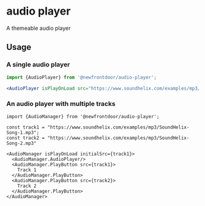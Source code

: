 # audio player

A themeable audio player

## Usage

### A single audio player

```jsx
import {AudioPlayer} from '@newfrontdoor/audio-player';

<AudioPlayer isPlayOnLoad src="https://www.soundhelix.com/examples/mp3/SoundHelix-Song-1.mp3" />
```

### An audio player with multiple tracks

```
import {AudioManager} from '@newfrontdoor/audio-player';

const track1 = "https://www.soundhelix.com/examples/mp3/SoundHelix-Song-1.mp3";
const track2 = "https://www.soundhelix.com/examples/mp3/SoundHelix-Song-2.mp3"

<AudioManager isPlayOnLoad initialSrc={track1}>
  <AudioManager.AudioPlayer/>
  <AudioManager.PlayButton src={track1}>
    Track 1
  </AudioManager.PlayButton>
  <AudioManager.PlayButton src={track2}>
    Track 2
  </AudioManager.PlayButton>
</AudioManager>
```

